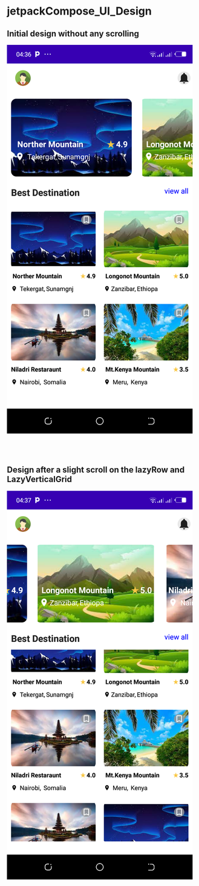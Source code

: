 # jetpackCompose_UI_Design<br>


## **Initial design without any scrolling**<br>


![Initial deign without any scrolling](jetpack_Compose_Screenshot1.png)<br><br><br><br>


## **Design after a slight scroll on the lazyRow and LazyVerticalGrid**<br>


![Design after a slight scroll on the lazyRow and LazyVerticalGrid](jetpack_Compose_Screenshot2.png)
